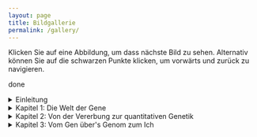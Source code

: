 ```yaml
---
layout: page
title: Bildgallerie
permalink: /gallery/
---
```


Klicken Sie auf eine Abbildung, um dass nächste Bild zu sehen. Alternativ können Sie auf die schwarzen Punkte klicken, um vorwärts und zurück zu navigieren.

done

<details>
  <summary>Einleitung</summary>

<center><br>
<b onclick="currentDiv(1, 0)">●&nbsp;&nbsp;&nbsp;&nbsp;</b> 
<b onclick="currentDiv(2, 0)">●&nbsp;&nbsp;&nbsp;&nbsp;</b> 
<b onclick="currentDiv(3, 0)">●&nbsp;&nbsp;&nbsp;&nbsp;</b> 
<b onclick="currentDiv(4, 0)">●&nbsp;&nbsp;&nbsp;&nbsp;</b> 
<b onclick="currentDiv(5, 0)">●</b> 
</center>
<figure class="dummieChapter_0" >
<img src="/dummie/images/biodummie.001.png" onclick="plusDivs(+1, 0)">
<figcaption>Kunst am Buch – von Kerstin Zentner.</figcaption>
</figure>
<figure class="dummieChapter_0" >
<img src="/dummie/images/biodummie.002.png" onclick="plusDivs(+1, 0)">
<figcaption><b>Abb. 1: </b>Schematische Illustration des Cas9-Proteins der Genschere.</figcaption>
</figure>
<figure class="dummieChapter_0" >
<img src="/dummie/images/biodummie.003.png" onclick="plusDivs(+1, 0)">
<figcaption><b>Abb. 2: </b>Die Goldene Schallplatte. Bilder: NASA.</figcaption>
</figure>
<figure class="dummieChapter_0" >
<img src="/dummie/images/biodummie.004.png" onclick="plusDivs(+1, 0)">
<figcaption><b>Abb. 3: </b>Unterricht und Diskussion über Coronaviren mit Schülern. Foto: Heidi Fußwinkel.</figcaption>
</figure>
<figure class="dummieChapter_0" >
<img src="/dummie/images/biodummie.005.png" onclick="plusDivs(+1, 0)">
<figcaption><b>Abb. 4: </b>Der QR-Code verweist auf die Literaturliste zu diesem Buch.</figcaption>
</figure>
<br>
</details>

<details>
  <summary>Kapitel 1: Die Welt der Gene</summary>

<center><br>
<b onclick="currentDiv(1, 1)">●&nbsp;&nbsp;&nbsp;&nbsp;</b> 
<b onclick="currentDiv(2, 1)">●&nbsp;&nbsp;&nbsp;&nbsp;</b> 
<b onclick="currentDiv(3, 1)">●&nbsp;&nbsp;&nbsp;&nbsp;</b> 
<b onclick="currentDiv(4, 1)">●&nbsp;&nbsp;&nbsp;&nbsp;</b> 
<b onclick="currentDiv(5, 1)">●&nbsp;&nbsp;&nbsp;&nbsp;</b> 
<b onclick="currentDiv(6, 1)">●&nbsp;&nbsp;&nbsp;&nbsp;</b> 
<b onclick="currentDiv(7, 1)">●&nbsp;&nbsp;&nbsp;&nbsp;</b> 
<b onclick="currentDiv(8, 1)">●&nbsp;&nbsp;&nbsp;&nbsp;</b> 
<b onclick="currentDiv(9, 1)">●&nbsp;&nbsp;&nbsp;&nbsp;</b> 
<b onclick="currentDiv(10, 1)">●&nbsp;&nbsp;&nbsp;&nbsp;</b> 
<b onclick="currentDiv(11, 1)">●&nbsp;&nbsp;&nbsp;&nbsp;</b> 
<b onclick="currentDiv(12, 1)">●&nbsp;&nbsp;&nbsp;&nbsp;</b> 
<b onclick="currentDiv(13, 1)">●&nbsp;&nbsp;&nbsp;&nbsp;</b> 
<b onclick="currentDiv(14, 1)">●&nbsp;&nbsp;&nbsp;&nbsp;</b> 
<b onclick="currentDiv(15, 1)">●&nbsp;&nbsp;&nbsp;&nbsp;</b> 
<b onclick="currentDiv(16, 1)">●&nbsp;&nbsp;&nbsp;&nbsp;</b> 
<b onclick="currentDiv(17, 1)">●&nbsp;&nbsp;&nbsp;&nbsp;</b> 
<b onclick="currentDiv(18, 1)">●</b> 
</center>
<figure class="dummieChapter_1" >
<img src="/dummie/images/biodummie.006.png" onclick="plusDivs(+1, 1)">
<figcaption>Kunst am Buch – von Kerstin Zentner.</figcaption>
</figure>
<figure class="dummieChapter_1" >
<img src="/dummie/images/biodummie.007.png" onclick="plusDivs(+1, 1)">
<figcaption><b>Abb. 1.1: </b>Modell der DNA-Doppelhelix. Diese Zeichnung aus der Veröffentlichung von <i>James Watson</i> und <i>Francis Crick</i> hat Cricks Frau <i>Odile Crick</i> gezeichnet. Sie verwendete dabei mutmaßlich die Proportionen des Goldenen Schnitts. Die der Struktur zugrundeliegenden Daten wurden von <i>Rosalind Franklin</i> per Röntgenstrukturanalyse gewonnen. Sie starb, bevor der Nobelpreis 1962 für die Strukturaufklärung vergeben wurde.</figcaption>
</figure>
<figure class="dummieChapter_1" >
<img src="/dummie/images/biodummie.008.png" onclick="plusDivs(+1, 1)">
<figcaption><b>Abb. 1.2: </b>Schematische Darstellung der DNA. Der obere Strang ist komplementär zu dem Gegenstrang, da immer A und T sowie C und G gepaart sind.</figcaption>
</figure>
<figure class="dummieChapter_1" >
<img src="/dummie/images/biodummie.009.png" onclick="plusDivs(+1, 1)">
<figcaption><b>Tab. 1.1: </b>Ausgewählte Daten zu den Chromosomen eines Mannes. Das weibliche Erbgut ist mit 3.187.099.881 Basenpaaren rund hunderttausend Basenpaare größer.</figcaption>
</figure>
<figure class="dummieChapter_1" >
<img src="/dummie/images/biodummie.010.png" onclick="plusDivs(+1, 1)">
<figcaption><b>Abb. 1.3: </b>Idiogramm des Chromosoms 21, auf dem auch das Gen <i>APP</i> liegt. Das Gen <i>APP</i> an Position 21q21.3 (Basenpaare 25.880.550 bis 26.171.128) codiert für das <i>Amyloid Precursor Protein</i>, das an der Alzheimererkrankung beteiligt ist. Nach seiner Auflösung (Proteolyse) bildet es einen Hauptbestandteil der Plaques, die in den Gehirnen von Alzheimer-Patienten gefunden werden.</figcaption>
</figure>
<figure class="dummieChapter_1" >
<img src="/dummie/images/biodummie.011.png" onclick="plusDivs(+1, 1)">
<figcaption><b>Abb. 1.4: </b>Die Meiose führt zur Entstehung von Samen und Eizellen. Dazu wird der doppelte (diploide) Chromosomensatz in zwei einfache (haploide) Chromosomensätze aufgeteilt. Im Beispiel sind nur zwei Chromosomen gezeigt. Bei 23 Chromosomen gibt es 8,4 Millionen Kombinationsmöglichkeiten. Bei der anschließenden Befruchtung mit Keimzellen eines anderen Organismus quadriert sich die Zahl der möglichen Kombinationen. Findet zusätzlich noch Rekombination in Form von Crossing-Over statt, werden einzelne Abschnitte der Schwesterchromosomen ausgetauscht. Die Anzahl der Kombinationen – ganz ohne Mutationen – ist unermesslich. Es lebe der Sex.</figcaption>
</figure>
<figure class="dummieChapter_1" >
<img src="/dummie/images/biodummie.012.png" onclick="plusDivs(+1, 1)">
<figcaption><b>Abb. 1.5: </b>Tanz der Chromosomen während der Meiose am Beispiel eines einzelnen Chromosomenpaares. Auf den homologen Chromosomen, je ein mütterliches und ein väterliches, habe ich die Position von drei Genen <i>A</i>, <i>B</i>, <i>C</i>) markiert. Das väterliche Allel ist mit v und mütterliche Allel mit m gekennzeichnet. Während der Meiose 1 wird das Chromosomenpaar verdoppelt. Es entsteht je eine Dyade (griechisch für Zweiheit) mit zwei Schwesterchromatiden. Jedes Chromosom bekommet also ein Schwesterchen. Diese Dyaden bilden daraufhin eine Tetrade (griechische Doppelkopfrunde – Scherz), bei der sich Nichtschwesterchromatide (quasi Cousinenchromatide) aneinander anlagern und dabei ein sogenanntes Chiasma (griechisch für Kreuzung; benannt nach dem griechischen Buchstaben Chi) bilden können. Hier kommt es dann zum Crossing-Over, also dem Austausch zwischen den beiden DNA-Strängen. Während der Meiose 2 werden alle Chromatiden voneinander getrennt und auf einzelne Zellen, die Keimzellen, verteilt.</figcaption>
</figure>
<figure class="dummieChapter_1" >
<img src="/dummie/images/biodummie.013.png" onclick="plusDivs(+1, 1)">
<figcaption><b>Tab. 1.2: </b>Anteile funktionaler Komponenten, die in unserem Genom codiert sind.</figcaption>
</figure>
<figure class="dummieChapter_1" >
<img src="/dummie/images/biodummie.014.png" onclick="plusDivs(+1, 1)">
<figcaption><b>Abb. 1.6: </b>Die Exontheorie der Gene. Die Theorie besagt, dass früh in der Evolution kleine Proteine mit einer einzelnen Funktion vorlagen. Im Laufe der Evolution sind diese Gene zu einem Gen zusammengefügt worden, das ein einzelnes Protein mit mehreren funktionellen Einheiten (Domänen) codiert.</figcaption>
</figure>
<figure class="dummieChapter_1" >
<img src="/dummie/images/biodummie.015.png" onclick="plusDivs(+1, 1)">
<figcaption><b>Tab. 1.3: </b>Gene des Menschen mit den meisten Erwähnungen in der wissenschaftlichen Primärliteratur (im Wissenschaftsjargon <i>Papern</i>) und deren wichtigste Beteiligung an Krankheiten. Stand: 02. Juni 2021.</figcaption>
</figure>
<figure class="dummieChapter_1" >
<img src="/dummie/images/biodummie.016.png" onclick="plusDivs(+1, 1)">
<figcaption><b>Abb. 1.7: </b>Wirkung des »Genomwächters« p53 auf zellbiologische Prozesse, die über Leben und Tod einer Zelle und ihres Gewebes entscheiden.</figcaption>
</figure>
<figure class="dummieChapter_1" >
<img src="/dummie/images/biodummie.017.png" onclick="plusDivs(+1, 1)">
<figcaption><b>Abb. 1.8: </b>Ein einzelner Unterschied in der Abfolge der Nukleotide, also der Gensequenz, reicht, um Allele voneinander zu unterscheiden.</figcaption>
</figure>
<figure class="dummieChapter_1" >
<img src="/dummie/images/biodummie.018.png" onclick="plusDivs(+1, 1)">
<figcaption><b>Abb. 1.9: </b>Konzept der Homologie von Genen und Proteinen. Homologe Gene stammen von demselben »Urgen« ab. Befinden sich die Duplikate in dem haploiden Erbgut einer Art, so spricht man von paralogen Genen oder Proteinen. Homologe Gene und Proteine bei unterschiedlichen Arten werden dagegen als ortholog bezeichnet.</figcaption>
</figure>
<figure class="dummieChapter_1" >
<img src="/dummie/images/biodummie.019.png" onclick="plusDivs(+1, 1)">
<figcaption><b>Abb. 1.10: </b>Strukturvarianten der DNA, die unter anderem eine Rolle bei der Regulation der Genaktivität spielen. Die B-DNA ist jene von <i>James Watson</i> und <i>Francis Crick</i> beschriebene Form. Wie eine Schraube mit rechtssteigendem Gewinde ist die Drehrichtung der A- und B-DNA im Uhrzeigersinn. Die Zickzackform der Z-DNA entspricht einem Linksgewinde.</figcaption>
</figure>
<figure class="dummieChapter_1" >
<img src="/dummie/images/biodummie.020.png" onclick="plusDivs(+1, 1)">
<figcaption><b>Abb. 1.11: </b>Der genetische Code. Einzelne Aminosäuren, die Bausteine der Proteine, werden durch Codons (Tripletts) codiert. Im universellen genetischen Code auf der rechten Seite sind die Aminosäuren in ihrer Dreibuchstaben- und, in Klammern, Einbuchstabenankürzung aufgeschrieben. Das Startcodon AUG und die Stopcodons UGA, UAA und UGA sind schwarz unterlegt.</figcaption>
</figure>
<figure class="dummieChapter_1" >
<img src="/dummie/images/biodummie.021.png" onclick="plusDivs(+1, 1)">
<figcaption><b>Abb. 1.12: </b>RNA ist instabil und wird schnell abgebaut. Das liegt an den Hydroxlygruppen (-OH) an der Ribose (R). Diese ist empfindlich gegenüber chemischen Attacken, sogenannten nukleophilen Angriffen, die zur Hydrolyse führen. B: Nukleobase; P: Phosphat.</figcaption>
</figure>
<figure class="dummieChapter_1" >
<img src="/dummie/images/biodummie.022.png" onclick="plusDivs(+1, 1)">
<figcaption><b>Abb. 1.13: </b>DNA-Sequenz- und Strukturpolymorphismen. Links: Es ist von zwanzig Allelen jeweils nur ein DNA-Strang gezeigt. Einzelnukleotidvariationen (SNPs, englisch: <i>single nucleotide polymorphisms</i>) unterscheiden sich von Mutationen dadurch, dass sie in mindestens einem Prozent der Allele auftreten. Bei Insertionen und Deletionen (InDels,  englisch: <i>insertions/deletions</i>) fehlen in einigen Allelen Basenpaare. Eine Mutation A zu C im Allel 11) in der Erkennungssequenz für das Restriktionsenzym EcoRI (GAATTC) bewirkt einen Restriktionspolymorphismus (RFLP, englisch: <i>restriction fragment length polymorphism</i>). Die Mikrosatellitensequenz TGG führt durch unterschiedlich häufige Wiederholungen (STR, englisch: <i>short tandem repeat</i>) zu einem Längenpolymorphismus. Rechts: Es sind verschiedene Polymorphismen auf Chromosomenebene dargestellt.</figcaption>
</figure>
<figure class="dummieChapter_1" >
<img src="/dummie/images/biodummie.023.png" onclick="plusDivs(+1, 1)">
<figcaption><b>Abb. 1.14: </b>Herstellung und Aufbau eines IgG-Antikörpers. Während der Entwicklung der B-Lymphozyten werden aus dem Immunoglobin-Genlocus je ein V- und ein J-Segment mit einem C-Segment zu einem Gen verbunden. Allein hierbei sind vierzig mal fünf Kombinationen möglich – dadurch das diese Rekombination fehlerhaft sein kann, aber noch mehr. Der ins Blut entlassene IgG-Antikörper besteht aus je zwei identischen schweren und leichten Proteinketten, die miteinander verbunden sind. Deren variable Bereiche erkennen spezifisch einen Bereich (Epitop) eines Fremdmoleküls (Antigen). V: variabel; J: <i>join</i>; C: konstant; L: leicht; H: schwer. </figcaption>
</figure>
<br>
</details>


<details>
  <summary>Kapitel 2: Von der Vererbung zur quantitativen Genetik</summary>

<center><br>
<b onclick="currentDiv(1, 2)">●&nbsp;&nbsp;&nbsp;&nbsp;</b> 
<b onclick="currentDiv(2, 2)">●&nbsp;&nbsp;&nbsp;&nbsp;</b> 
<b onclick="currentDiv(3, 2)">●&nbsp;&nbsp;&nbsp;&nbsp;</b> 
<b onclick="currentDiv(4, 2)">●&nbsp;&nbsp;&nbsp;&nbsp;</b> 
<b onclick="currentDiv(5, 2)">●&nbsp;&nbsp;&nbsp;&nbsp;</b> 
<b onclick="currentDiv(6, 2)">●&nbsp;&nbsp;&nbsp;&nbsp;</b> 
<b onclick="currentDiv(7, 2)">●&nbsp;&nbsp;&nbsp;&nbsp;</b> 
<b onclick="currentDiv(8, 2)">●&nbsp;&nbsp;&nbsp;&nbsp;</b> 
<b onclick="currentDiv(9, 2)">●</b> 
</center>
<figure class="dummieChapter_2" >
<img src="/dummie/images/biodummie.024.png" onclick="plusDivs(+1, 2)">
<figcaption>Kunst am Buch – von Kerstin Zentner.</figcaption>
</figure>
<figure class="dummieChapter_2" >
<img src="/dummie/images/biodummie.025.png" onclick="plusDivs(+1, 2)">
<figcaption><b>Abb. 2.1: </b>Die Mendelschen Regeln gelten für Merkmale, die von genau einem Gen codiert werden, das in zwei Kopien – also als mütterliches und väterliches Allel – vorliegt. Die erste und zweite Mendelsche Regel beschreiben die Weitergabe der Gene und die Merkmalsausprägung in der ersten und zweiten Tochtergeneration. Das <i>Punnett</i>-Quadrat, benannt nach dem britischen Genetiker <i>Reginald Punnett</i>, beschreibt die möglichen diploiden Genotypen, die aus den haploiden Keimzellen (Allel <i>F</i> und Allel <i>f</i>) entstehen können.</figcaption>
</figure>
<figure class="dummieChapter_2" >
<img src="/dummie/images/biodummie.026.png" onclick="plusDivs(+1, 2)">
<figcaption><b>Abb. 2.2: </b>Die dritte Mendelsche Regel beschreibt die unabhängige Vererbung mehrerer Merkmale, wenn diese nicht gekoppelt sind, das heißt, wenn sie auf unterschiedlichen Chromosomen liegen oder auf einem Chromosom weit voneinander entfernt sind. In diesem Beispiel folgen die Merkmale Farbe (<i>F</i>) und Beschaffenheit (<i>B</i>) der Erbsenhülle einem dominat-rezessiven Erbgang. Die <i>Punnett</i>-Quadrate zeigen die aus der Fusion der haploiden Keimzellen möglichen diploiden Genotypen. Die eingerahmten Merkmalskombinationen der F2-Generation kommen nicht in der Elterngeneration vor. Sie sind reinerbige neue Kombinationen.</figcaption>
</figure>
<figure class="dummieChapter_2" >
<img src="/dummie/images/biodummie.027.png" onclick="plusDivs(+1, 2)">
<figcaption><b>Abb. 2.3: </b>Durch die Kopplung von Genen werden die Mendelschen Regeln außer Kraft gesetzt. Die Rekombinationshäufigkeit (auch Rekombinationsfrequenz genannt) gibt an, wie groß die Wahrscheinlichkeit ist, dass zwischen zwei Orten (Loci) im Genom Crossing-Over stattfindet. Diese Rekombinationswahrscheinlichkeit wurde früher in der Einheit Centimorgan (cM) angegeben.</figcaption>
</figure>
<figure class="dummieChapter_2" >
<img src="/dummie/images/biodummie.028.png" onclick="plusDivs(+1, 2)">
<figcaption><b>Abb. 2.4: </b>Originalabbildung aus dem Buch <i>Experimentelle Protistenstudien</i> von <i>Victor Jollos</i> von 1921. Die Versuche führte er bereits zehn Jahre vorher durch. Die Selektion der Körpergröße bei Pantoffeltierchen führt in jeder Weiterzucht wieder zu einer Normalverteilung der Körpergrößen wie in der ursprünglichen Population. Das ist das Ergebnis der Regression zum Mittelwert.</figcaption>
</figure>
<figure class="dummieChapter_2" >
<img src="/dummie/images/biodummie.029.png" onclick="plusDivs(+1, 2)">
<figcaption><b>Abb. 2.5: </b><i>Francis Galton</i> beschrieb 1886 die Regression zum Mittelwert. Schwarze Kreise stellen die mittlere Größe der Elternpaare dar. Graue Kreise kennzeichnen Mittelwerte der Körpergrößen der Kinder. Die Kinder von Eltern, die kleiner als die Durchschnittsgröße sind, tendieren zum Mittelwert, werden also eher größer als die Eltern. Die Umrechnung der Körpergröße von Inch zu Zentimetern macht leider keinen Sinn: Das Inch wurde erst in den 1950er Jahren als 2,54 Zentimetern festgelegt. Vorher gab es Wildwuchs.</figcaption>
</figure>
<figure class="dummieChapter_2" >
<img src="/dummie/images/biodummie.030.png" onclick="plusDivs(+1, 2)">
<figcaption><b>Abb. 2.6: </b>Die Einflüsse des Erbguts und der Umwelt auf Merkmale (Phänotypen) unterscheiden sich.</figcaption>
</figure>
<figure class="dummieChapter_2" >
<img src="/dummie/images/biodummie.031.png" onclick="plusDivs(+1, 2)">
<figcaption><b>Abb. 2.7: </b>Die quantitative Genetik vereint die Konzepte der Vererbung kategorischer Merkmale nach <i>Mendel</i> und kontinuierlicher Merkmale nach <i>Galton</i>. Vater der Synthese ist der britische Mathematiker <i>Ronald Fisher</i>. Zur Erinnerung: Darwins Werk <i>Über die Entstehung der Arten</i> erschien 1859.</figcaption>
</figure>
<figure class="dummieChapter_2" >
<img src="/dummie/images/biodummie.032.png" onclick="plusDivs(+1, 2)">
<figcaption><b>Abb. 2.8: </b>Ein Überblick über die Blattrundung, die Einkerbungstiefe und die Blattfläche bei der Säulen-Espe (<i>Populus tremula erecta</i>). Jedes Blatt stammt von einem eigenen Genotyp. Ich zeige hier nur eine Auswahl der auftretenden Formvariationen.</figcaption>
</figure>
<br>
</details>


<details>
  <summary>Kapitel 3: Vom Gen über's Genom zum Ich</summary>

<center><br>
<b onclick="currentDiv(1, 3)">●&nbsp;&nbsp;&nbsp;&nbsp;</b> 
<b onclick="currentDiv(2, 3)">●&nbsp;&nbsp;&nbsp;&nbsp;</b> 
<b onclick="currentDiv(3, 3)">●&nbsp;&nbsp;&nbsp;&nbsp;</b> 
<b onclick="currentDiv(4, 3)">●&nbsp;&nbsp;&nbsp;&nbsp;</b> 
<b onclick="currentDiv(5, 3)">●&nbsp;&nbsp;&nbsp;&nbsp;</b> 
<b onclick="currentDiv(6, 3)">●&nbsp;&nbsp;&nbsp;&nbsp;</b> 
<b onclick="currentDiv(7, 3)">●&nbsp;&nbsp;&nbsp;&nbsp;</b> 
<b onclick="currentDiv(8, 3)">●&nbsp;&nbsp;&nbsp;&nbsp;</b> 
<b onclick="currentDiv(9, 3)">●&nbsp;&nbsp;&nbsp;&nbsp;</b> 
<b onclick="currentDiv(10, 3)">●&nbsp;&nbsp;&nbsp;&nbsp;</b> 
<b onclick="currentDiv(11, 3)">●&nbsp;&nbsp;&nbsp;&nbsp;</b> 
<b onclick="currentDiv(12, 3)">●</b> 
</center>
<figure class="dummieChapter_3" >
<img src="/dummie/images/biodummie.033.png" onclick="plusDivs(+1, 3)">
<figcaption>Kunst am Buch – von Kerstin Zentner.</figcaption>
</figure>
<figure class="dummieChapter_3" >
<img src="/dummie/images/biodummie.034.png" onclick="plusDivs(+1, 3)">
<figcaption><b>Abb. 3.1: </b>Grad der Übereinstimmung der Genome verschiedener Organismen. Auf der Ebene der Proteine ist die Identität noch viel größer. Der Mensch ganz rechts ist der Neanderthaler. Der Maus, Zebrafisch und Fruchtfliege sind beliebte Modellorganisimen für Krankheiten beim Menschen, da sie sich gut züchten und halten lassen. Schon gemerkt?: Die Größenverhältnisse stimmen nicht.</figcaption>
</figure>
<figure class="dummieChapter_3" >
<img src="/dummie/images/biodummie.035.png" onclick="plusDivs(+1, 3)">
<figcaption><b>Abb. 3.2: </b>Die Größe von Genomen und das C-Wert Paradox. Die Größe des Erbguts nimmt nicht proportional mit der Komplexität der Lebewesen zu. Mit 43 Milliarden Basenpaaren hat der Lungenfisch das bislang größte bekannte tierische und mit 150 Milliarden Basenpaaren die Einbeere <i>Paris japonica</i> das größte bekannte pflanzliche Genom. Die Amöbe <i>Polychaos dubium</i> hat mit 670 Milliarden Basenpaaren (Bp) das größte bekannte Genom überhaupt. Vier Millionen Bp: <i>Escherichia coli</i>; 130 Millionen Bp: <i>Arabidopsis thaliana</i>; 3,2 Milliarden Bp: Mensch; 16 Milliarden Bp: Weizen; 43 Milliarden Bp: Lungenfisch.</figcaption>
</figure>
<figure class="dummieChapter_3" >
<img src="/dummie/images/biodummie.036.png" onclick="plusDivs(+1, 3)">
<figcaption><b>Abb. 3.3: </b>So sieht Komplexität aus. Das Bild gewann im Jahr 2019 den <i>Wellcome Photography Prize</i>. Bild: <i>Carly Ziegler</i>, <i>Alex Shalek</i>, <i>Shaina Carroll</i> vom <i>Massachusetts Institute of Technology</i> und <i>Leslie Kean</i>, <i>Victor Tkachev</i> und <i>Lucrezia Colonna</i> vom <i>Dana-Farber Cancer Institute</i>. Die kreisförmige Anordnung zeigt etwa hunderttausend Zellen des Rhesusaffen. Jede Zelle ist ein Bildpunkt, der erst beim Vergößerung sichtbar werden würde. Mit jeder Zelle sind genetische und phänotypische Merkmale verknüpft. Alle Zellen sind mit einer Linie miteinander verbunden. Je ähnlicher sich zwei Zellen in Hinblick auf ihre Merkmale sind, desto näher werden sie zusammengerückt. So entstehen Anhäufungen ähnlicher Zellen.</figcaption>
</figure>
<figure class="dummieChapter_3" >
<img src="/dummie/images/biodummie.037.png" onclick="plusDivs(+1, 3)">
<figcaption><b>Abb. 3.4: </b>Springende Gene in unserem Genom. Lassen Sie sich von diesem sehr sehr detaillierten Blick in unser Genom nicht abschrecken. Ich möchte Ihnen einfach einmal zeigen, wie ein springendes Gen in »echt« aussieht. Dieses sogenannte <i>Alu</i>-Element ist die häufigste, auf allen Chromosomen über eine Millionen mal wiederholt vorkommende DNA-Sequenz. Zwar gibt es immer kleine Variationen in der Abfolge der Basenpaare, aber der Grundaufbau, hier grau unterlegt, ist immer gleich.</figcaption>
</figure>
<figure class="dummieChapter_3" >
<img src="/dummie/images/biodummie.038.png" onclick="plusDivs(+1, 3)">
<figcaption><b>Abb. 3.5: </b>Vergleich der Anzahl der <i>Alu</i>-Elemente, die für Orang-Utans, Schimpansen und Menschen (von oben nach unten) jeweils spezifisch sind.</figcaption>
</figure>
<figure class="dummieChapter_3" >
<img src="/dummie/images/biodummie.039.png" onclick="plusDivs(+1, 3)">
<figcaption><b>Abb. 3.6: </b>Die Entwicklung der modernen Weizensorten aus ertragsarmen Gänsefußgras und Wildeinkorn. A und B und C kennzeichnen jeweils eigenständige Chromosomensätze, bestehend aus jeweils sieben Chromosomen. Neben der Artbildung durch diploide Divergenz, spielten auch allopolyploide Genomfusionen eine wichtige Rolle bei der Evolution der Genome. T.: <i>Triticum</i>.</figcaption>
</figure>
<figure class="dummieChapter_3" >
<img src="/dummie/images/biodummie.041.png" onclick="plusDivs(+1, 3)">
<figcaption><b>Abb. 3.7: </b>Umfang verschiedener Versionen des Humanen Genoms und deren Veröffentlichung. Als im Jahr 2000 die DNA-Sequenz des humanen Erbguts veröffentlicht wurde, was sie noch lange nicht vollständig. Zwanzig Jahre später sind immerhin knapp 96 Prozent komplettiert.</figcaption>
</figure>
<figure class="dummieChapter_3" >
<img src="/dummie/images/biodummie.042.png" onclick="plusDivs(+1, 3)">
<figcaption><b>Abb. 3.8: </b>Herkunft der 1.000 Genome. Aus sechsundzwanzig Populationen wurden insgesamt 2.504 Individuen sequenziert. Aus 26 Populationen wurden insgesamt 2.504 Individuen sequenziert. Die Größe der Kreise entspricht der beobachteten Anzahl von Sequenzvarianten, die zwischen 12 und 24 Millionen variierte. Der Drei-Buchstaben-Code bezeichnet die Region. Für Europa (EUR) sind dies: Einwohner von Utah mit nord- und westeuropäischer Abstammung (CEU); Briten in England und Schottland (GBR); Finnen (FIN); Iberische Populationen in Spanien (IBS); Toskana in Italien (TSI).</figcaption>
</figure>
<figure class="dummieChapter_3" >
<img src="/dummie/images/biodummie.043.png" onclick="plusDivs(+1, 3)">
<figcaption><b>Abb. 3.9: </b>Die kambrische Artenexplosion (Radiation) bei den Tieren. Im Erdzeitalter des Kambriums vor etwa 541 Millionen Jahren kam es zu einer enormen Zunahme von Körperbauplänen. Die Grundlage dafür waren neue genetische Schaltkreise. Besonders erfolgreich war die Radiation der Gruppe der Bilateria. Diese zeichnen sich dadurch aus, das die linke und rechte Hälfte eines Organismus zueinander spiegelsymmetrisch (bilateralsymmetrisch) sind. Die dicken Balken geben Lebenszeiträume der Stämme an, die dünnen Linien deren evolutionäre Verwandtschaft.</figcaption>
</figure>
<figure class="dummieChapter_3" >
<img src="/dummie/images/biodummie.044.png" onclick="plusDivs(+1, 3)">
<figcaption><b>Abb. 3.10: </b>Das <i>Hox</i>-Gencluster. Eine sehr vereinfachte Darstellung der Kolinearität der <i>Hox</i>-Gene. In derselben Reihenfolge, in der die <i>Hox</i>-Gene auf dem Chromosom liegen, werden sind sie auch entlang der Körperachse während der Individualentwicklung aktiv. Die sieben dargestellten Gene stellen den evolutionären Ausgangspunkt dar. Die Taufliege <i>Drosophila</i> hat ein Cluster mit acht <i>Hox</i>-Genen; der Mensch vier Cluster mit insgesamt 39 <i>Hox</i>-Genen.Verändert nach Hueber <i>et al.</i> (2010) doi: <a href="https://doi.org/10.1371/journal.pone.0010820">10.1371/journal.pone.0010820</a>.</figcaption>
</figure>
<br>
</details>



<script>
var slideIndex = [1,1,1,1];
var slideId = ["dummieChapter_0", "dummieChapter_1", "dummieChapter_2", "dummieChapter_3"];
showDivs(1, 0);
showDivs(1, 1);
showDivs(1, 2);
showDivs(1, 3);

function currentDiv(n, no) {
  showDivs(slideIndex[no] = n, no);
}

function plusDivs(n, no) {
  showDivs(slideIndex[no] += n, no);
}

function showDivs(n, no) {
  var i;
  var x = document.getElementsByClassName(slideId[no]);
  if (n > x.length) {slideIndex[no] = 1}
  if (n < 1) {slideIndex[no] = x.length}
  for (i = 0; i < x.length; i++) {
    x[i].style.display = "none";  
  }
  x[slideIndex[no]-1].style.display = "block";  
}

</script>
